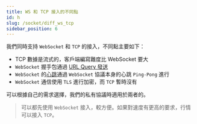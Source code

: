 ```yaml
---
title: WS 和 TCP 接入的不同點
id: h
slug: /socket/diff_ws_tcp
sidebar_position: 6
---
```


我們同時支持 `WebSocket` 和 `TCP` 的接入，不同點主要如下：

- TCP 數據是流式的，客戶端編寫難度比 WebSocket 要大
- `WebSocket` 握手包通過 [URL Query 發送](./protocol/handshake#websocket-鏈接如何握手)
- `WebSocket` 的[心跳](./control-command#心跳)通過 `WebSocket` 協議本身的心跳 `Ping-Pong` 進行
- `WebSocket` 通信使用 `TLS` 進行加密，而 `TCP` 暫時沒有

可以根據自己的需求選擇，我們的私有協議時適用於兩者的。

> 可以都先使用 `WebSocket` 接入，較方便。如果對速度有更高的要求，行情可以接入 `TCP`。
